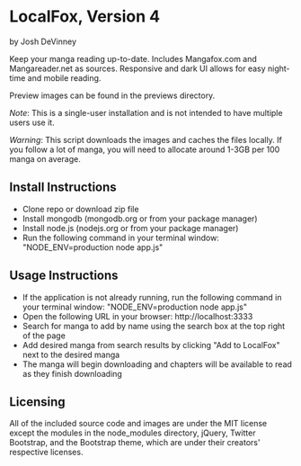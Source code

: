 LocalFox, Version 4
================================
by Josh DeVinney

Keep your manga reading up-to-date. Includes Mangafox.com and Mangareader.net as sources. Responsive and dark UI allows for easy night-time and mobile reading.

Preview images can be found in the previews directory.

*Note*: This is a single-user installation and is not intended to have multiple users use it.

*Warning*: This script downloads the images and caches the files locally. If you follow a lot of manga, you will need to allocate around 1-3GB per 100 manga on average.


Install Instructions
-------------------------

* Clone repo or download zip file
* Install mongodb (mongodb.org or from your package manager)
* Install node.js (nodejs.org or from your package manager)
* Run the following command in your terminal window: "NODE_ENV=production node app.js"


Usage Instructions
-------------------------
* If the application is not already running, run the following command in your terminal window: "NODE_ENV=production node app.js"
* Open the following URL in your browser: http://localhost:3333
* Search for manga to add by name using the search box at the top right of the page
* Add desired manga from search results by clicking "Add to LocalFox" next to the desired manga
* The manga will begin downloading and chapters will be available to read as they finish downloading

Licensing
-------------------------
All of the included source code and images are under the MIT license except the modules in the node_modules directory, jQuery, Twitter Bootstrap, and the Bootstrap theme, which are under their creators' respective licenses.